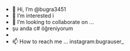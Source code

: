 - 👋 Hi, I’m @bugra3451
- 👀 I’m interested i
- 💞️ I’m looking to collaborate on ...
- şu anda c#  öğreniyorum
- 
- 📫 How to reach me ...
instagram:bugrauser_
<!---
bugra3451/bugra3451 is a ✨ special ✨ repository because its `README.md` (this file) appears on your GitHub profile.
You can click the Preview link to take a look at your changes.
--->
